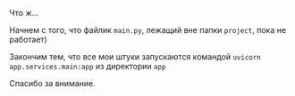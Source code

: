 Что ж...

Начнем с того, что файлик ```main.py```, лежащий вне папки ```project```, пока не работает)

Закончим тем, что все мои штуки запускаются командой ```uvicorn app.services.main:app``` из директории ```app```

Спасибо за внимание.
